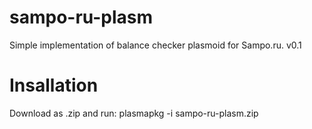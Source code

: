 sampo-ru-plasm
==============

Simple implementation of balance checker plasmoid for  Sampo.ru. v0.1

Insallation
===========
Download as .zip and run: plasmapkg -i sampo-ru-plasm.zip